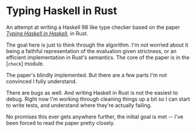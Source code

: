 # Typing Haskell in Rust

An attempt at writing a Haskell 98 like type checker based on the paper
[_Typing Haskell in Haskell_][thih], in Rust.

[thih]:<https://web.cecs.pdx.edu/~mpj/thih/thih.pdf>

The goal here is just to think through the algorithm. I'm _not_ worried about it
being a faithful representation of the evaluation given strictness, or an
efficient implementation in Rust's semantics. The core of the paper is in the
[`check`] module.

The paper's blindly implemented. But there are a few parts I'm not convinced I
fully understand.

There are bugs as well. And writing Haskell in Rust is not the easiest to debug.
Right now I'm working through cleaning things up a bit so I can start to write
tests, and understand where they're actually failing.

No promises this ever gets anywhere further, the initial goal is met -- I've
been forced to read the paper pretty closely.
